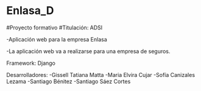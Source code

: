 # Enlasa_D
#Proyecto formativo 
#Titulación: ADSI

-Aplicación web para la empresa Enlasa

-La aplicación web va a realizarse para una empresa de seguros.

Framework: Django

Desarrolladores:
-Gissell Tatiana Matta
-Maria Elvira Cujar
-Sofía Canizales Lezama
-Santiago Bénitez
-Santiago Sáez Cortes


